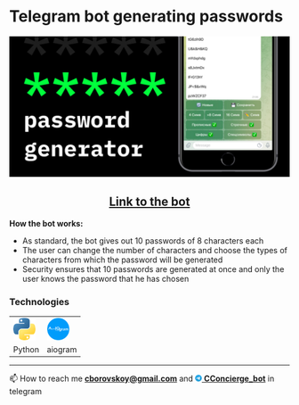 # Telegram bot generating passwords

<a href="https://t.me/cPass_gen_bot" target="_blank">
  <img src="https://github.com/cborovskoy/cborovskoy/blob/86039af7ddaf90de48b53316f813da3afb70d00c/pics/projects/bot-pass-gen.jpg" />
</a>

<h2 align="center"><a href="https://t.me/cPass_gen_bot" target="_blank">Link to the bot</a></h2>


**How the bot works:**
- As standard, the bot gives out 10 passwords of 8 characters each
- The user can change the number of characters and choose the types of characters from which the password will be generated
- Security ensures that 10 passwords are generated at once and only the user knows the password that he has chosen

### Technologies
<table>
<tr>
  <td><img src="https://github.com/cborovskoy/cborovskoy/blob/17307616633d5fb4d2bd38643a2a3729d546a094/pics/logo_python.svg"
           alt="Logo Python" width="40" height="40"/></td>
  <td><img src="https://github.com/cborovskoy/cborovskoy/blob/246a967fcff149831ddbe7e6f8522694223932f2/pics/logo_aiogram.png"
           alt="Logo aiogram" width="40" height="40"/></td>
</tr> 
<tr>
  <td>Python</td>
  <td>aiogram</td>
</tr>
</table>

<hr>

📫 How to reach me **cborovskoy@gmail.com** and <a href="https://t.me/cconcierge_bot" target="_blank">
  <img src="https://github.com/cborovskoy/cborovskoy/blob/186172a344fa06712b4fafa38ac876ca4198f6c9/pics/logo_telegram.svg" width="12" height="12" />
  **CConcierge_bot**</a> in telegram 
